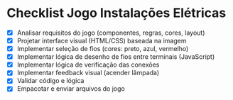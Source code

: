 # Checklist Jogo Instalações Elétricas

- [X] Analisar requisitos do jogo (componentes, regras, cores, layout)
- [X] Projetar interface visual (HTML/CSS) baseada na imagem
- [X] Implementar seleção de fios (cores: preto, azul, vermelho)
- [X] Implementar lógica de desenho de fios entre terminais (JavaScript)
- [X] Implementar lógica de verificação das conexões
- [X] Implementar feedback visual (acender lâmpada)
- [X] Validar código e lógica
- [X] Empacotar e enviar arquivos do jogo
